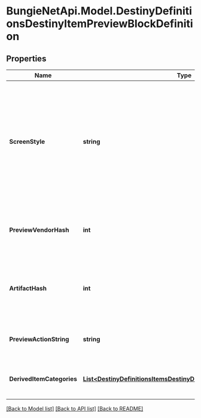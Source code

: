 
# BungieNetApi.Model.DestinyDefinitionsDestinyItemPreviewBlockDefinition

## Properties

Name | Type | Description | Notes
------------ | ------------- | ------------- | -------------
**ScreenStyle** | **string** | A string that the game UI uses as a hint for which detail screen to show for the item. You, too, can leverage this for your own custom screen detail views. Note, however, that these are arbitrarily defined by designers: there&#39;s no guarantees of a fixed, known number of these - so fall back to something reasonable if you don&#39;t recognize it. | [optional] 
**PreviewVendorHash** | **int** | If the preview data is derived from a fake \&quot;Preview\&quot; Vendor, this will be the hash identifier for the DestinyVendorDefinition of that fake vendor. | [optional] 
**ArtifactHash** | **int** | If this item should show you Artifact information when you preview it, this is the hash identifier of the DestinyArtifactDefinition for the artifact whose data should be shown. | [optional] 
**PreviewActionString** | **string** | If the preview has an associated action (like \&quot;Open\&quot;), this will be the localized string for that action. | [optional] 
**DerivedItemCategories** | [**List&lt;DestinyDefinitionsItemsDestinyDerivedItemCategoryDefinition&gt;**](DestinyDefinitionsItemsDestinyDerivedItemCategoryDefinition.md) | This is a list of the items being previewed, categorized in the same way as they are in the preview UI. | [optional] 

[[Back to Model list]](../README.md#documentation-for-models)
[[Back to API list]](../README.md#documentation-for-api-endpoints)
[[Back to README]](../README.md)


